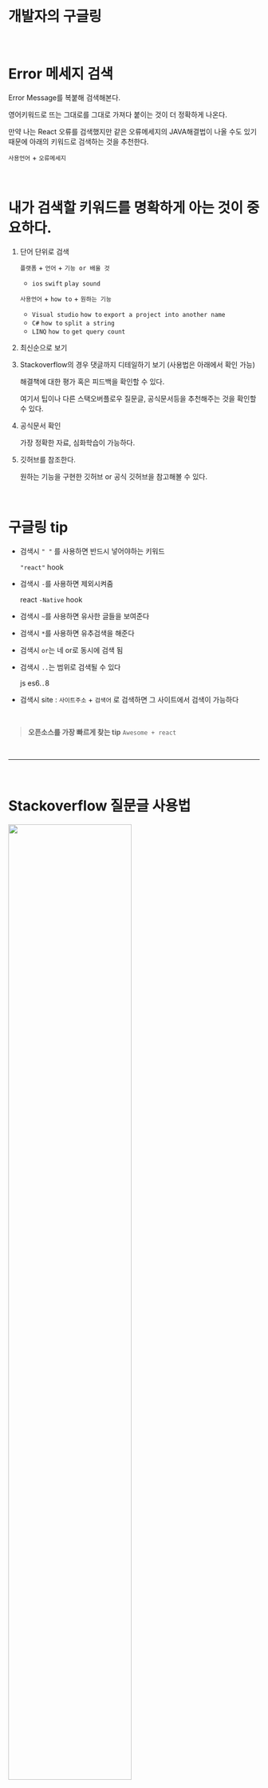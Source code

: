 # 개발자의 구글링


<br/>

# Error 메세지 검색

Error Message를 복붙해 검색해본다.

영어키워드로 뜨는 그대로를 그대로 가져다 붙이는 것이 더 정확하게 나온다.

만약 나는 React 오류를 검색했지만 같은 오류메세지의 JAVA해결법이 나올 수도 있기 때문에 아래의 키워드로 검색하는 것을 추천한다.

`사용언어` + `오류메세지`


<br/>


# 내가 검색할 키워드를 명확하게 아는 것이 중요하다.

1. 단어 단위로 검색

    `플랫폼` + `언어` + `기능 or 배울 것 `

    - `ios` `swift` `play sound`

    `사용언어` + `how to` + `원하는 기능`

    - `Visual studio` `how to` `export a project into another name`
    - `C#` `how to` `split a string`
    - `LINQ` `how to` `get query count`
2. 최신순으로 보기
3. Stackoverflow의 경우 댓글까지 디테일하기 보기 (사용법은 아래에서 확인 가능)

    해결책에 대한 평가 혹은 피드백을 확인할 수 있다.

    여기서 팁이나 다른 스택오버플로우 질문글, 공식문서등을 추천해주는 것을 확인할 수 있다.

4. 공식문서 확인

    가장 정확한 자료, 심화학습이 가능하다.

5. 깃허브를 참조한다.

    원하는 기능을 구현한 깃허브 or 공식 깃허브을 참고해볼 수 있다.


<br/>

# 구글링 tip

- 검색시 `" "` 를 사용하면 반드시 넣어야하는 키워드

    `"react"` hook

- 검색시 `-`를 사용하면 제외시켜줌

    react `-Native` hook

- 검색시 `~`를 사용하면 유사한 글들을 보여준다
- 검색시 `*`를 사용하면 유추검색을 해준다
- 검색시 `or`는 네 or로 동시에 검색 됨
- 검색시 `..`는 범위로 검색될 수 있다

    js es6.`.`8

- 검색시 site : `사이트주소` + `검색어` 로 검색하면 그 사이트에서 검색이 가능하다


<br/>

> **오픈소스를 가장 빠르게 찾는 tip**
`Awesome + react`



<br/>

<hr/>

<br/>

# Stackoverflow 질문글 사용법


<img width="70%" src='https://images.velog.io/images/chocho/post/6f296517-6a2d-4c5c-b312-859ae9160342/%E1%84%89%E1%85%B3%E1%84%8F%E1%85%B3%E1%84%85%E1%85%B5%E1%86%AB%E1%84%89%E1%85%A3%E1%86%BA%202021-03-29%20%E1%84%8B%E1%85%A9%E1%84%8C%E1%85%A5%E1%86%AB%201.36.48.png'>

이 질문글에 몇명의 사람이 공감을 했는지 볼 수 있습니다.

아래의 댓글 부분

<img width="70%" src="https://images.velog.io/images/chocho/post/6f3b5ac7-7109-47b7-9e8b-39369ff2df39/%E1%84%89%E1%85%B3%E1%84%8F%E1%85%B3%E1%84%85%E1%85%B5%E1%86%AB%E1%84%89%E1%85%A3%E1%86%BA%202021-03-29%20%E1%84%8B%E1%85%A9%E1%84%8C%E1%85%A5%E1%86%AB%201.38.40.png">


7개의 댓글이 달려있고, 41명의 공감을 한 리플입니다.

<img width="70%" src="https://images.velog.io/images/chocho/post/33eb6773-c71a-4f2a-9b62-7d74eb0eaf24/%E1%84%89%E1%85%B3%E1%84%8F%E1%85%B3%E1%84%85%E1%85%B5%E1%86%AB%E1%84%89%E1%85%A3%E1%86%BA%202021-03-29%20%E1%84%8B%E1%85%A9%E1%84%8C%E1%85%A5%E1%86%AB%201.41.17.png">

4개의 댓글이 달려있고 57명이 공감을 했으며 아래의 초록색 V 는 질문작성자가 채택한 글이라는 뜻입니다.

<img width="70%" src="https://images.velog.io/images/chocho/post/f99a4ee8-b393-4705-8f65-288d1f021052/_2021-03-29__1.40.01.png">

댓글 아래에 작은 글씨로 대댓글이 달려있는 것을 확인할 수 있다.

알면 네이버지식인과 비슷한 체계라서 쉽지만 모르면 어렵다고 느껴지는 Stackoverflow질문글을 보는 법을 확인해 보았다.

Stackoverflow의 설명이 가장 정확한 편이라서 그 안에서 답을 찾지 못한다면 다른곳에서는 찾기 힘들수도있다.

각 언어의 큰 플랫폼에서 검색해볼 수도 있다.(하지만 각각의 언어의 큰 플랫폼은 모르겟으니 pass)



<br/>

# 영어울렁증이 있다면?

- 크롬 google 번역 익스텐션

    [Google 번역](https://chrome.google.com/webstore/detail/google-translate/aapbdbdomjkkjkaonfhkkikfgjllcleb/related?hl=ko)

    <img width="70%" src="https://images.velog.io/images/chocho/post/9be1d30c-5489-4a4f-9afb-c041c128bca8/_2021-03-29__1.54.17.png">

    드래그하고 기다리면 번역로고가 뜨면 클릭.

    <img width="70%" src="https://images.velog.io/images/chocho/post/b7764622-6e3a-4712-9601-40d29b8bbde5/_2021-03-29__1.53.20.png">

    글이 바로 번역이 되는 것을 확인할 수 있습니다.

---

출처

[1년만 살기 프로젝트 : 네이버 블로그](https://blog.naver.com/skabin/221261551265)

[취준생을 위한 구글링 하는 법 / 초보개발자 / self-taught developer / 스스로 학습 / 구글링](https://youtu.be/7ZsqC7huh24)